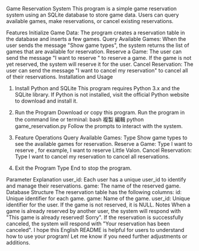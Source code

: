 Game Reservation System
This program is a simple game reservation system using an SQLite database to store game data. Users can query available games, make reservations, or cancel existing reservations.

Features
Initialize Game Data: The program creates a reservation table in the database and inserts a few games.
Query Available Games: When the user sends the message "Show game types", the system returns the list of games that are available for reservation.
Reserve a Game: The user can send the message "I want to reserve <game name>" to reserve a game. If the game is not yet reserved, the system will reserve it for the user.
Cancel Reservation: The user can send the message "I want to cancel my reservation" to cancel all of their reservations.
Installation and Usage
1. Install Python and SQLite
This program requires Python 3.x and the SQLite library. If Python is not installed, visit the official Python website to download and install it.

2. Run the Program
Download or copy this program.
Run the program in the command line or terminal:
bash
複製
編輯
python game_reservation.py
Follow the prompts to interact with the system.
3. Feature Operations
Query Available Games: Type Show game types to see the available games for reservation.
Reserve a Game: Type I want to reserve <game name>, for example, I want to reserve Little Valon.
Cancel Reservation: Type I want to cancel my reservation to cancel all reservations.
4. Exit the Program
Type End to stop the program.

Parameter Explanation
user_id: Each user has a unique user_id to identify and manage their reservations.
game: The name of the reserved game.
Database Structure
The reservation table has the following columns:
id: Unique identifier for each game.
game: Name of the game.
user_id: Unique identifier for the user. If the game is not reserved, it is NULL.
Notes
When a game is already reserved by another user, the system will respond with "This game is already reserved! Sorry".
If the reservation is successfully canceled, the system will respond with "Your reservation has been canceled".
I hope this English README is helpful for users to understand how to use your program! Let me know if you need further adjustments or additions.